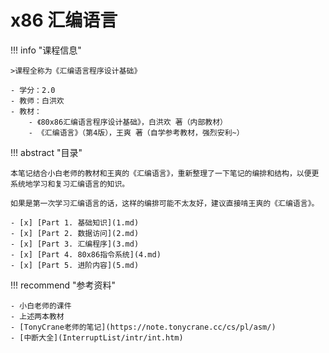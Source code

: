 # x86 汇编语言

!!! info "课程信息"

    >课程全称为《汇编语言程序设计基础》

    - 学分：2.0
    - 教师：白洪欢
    - 教材：
        - 《80x86汇编语言程序设计基础》，白洪欢 著（内部教材）
        - 《汇编语言》（第4版），王爽 著（自学参考教材，强烈安利~）

!!! abstract "目录"

    本笔记结合小白老师的教材和王爽的《汇编语言》，重新整理了一下笔记的编排和结构，以便更系统地学习和复习汇编语言的知识。
    
    如果是第一次学习汇编语言的话，这样的编排可能不太友好，建议直接啃王爽的《汇编语言》。

    - [x] [Part 1. 基础知识](1.md)
    - [x] [Part 2. 数据访问](2.md)
    - [x] [Part 3. 汇编程序](3.md)
    - [x] [Part 4. 80x86指令系统](4.md)
    - [x] [Part 5. 进阶内容](5.md)

   
!!! recommend "参考资料"

    - 小白老师的课件
    - 上述两本教材
    - [TonyCrane老师的笔记](https://note.tonycrane.cc/cs/pl/asm/)
    - [中断大全](InterruptList/intr/int.htm)
